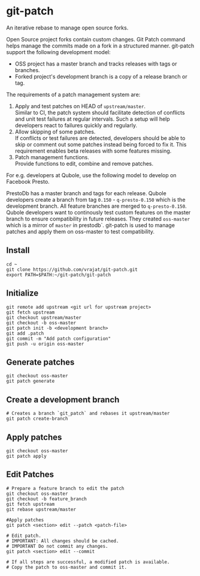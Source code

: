 # git-patch
An iterative rebase to manage open source forks.

Open Source project forks contain custom changes. Git Patch command helps manage the commits made on a 
fork in a structured manner.
git-patch support the following development model:
* OSS project has a master branch and tracks releases with tags or branches. 
* Forked project's development branch is a copy of a release branch or tag. 

The requirements of a patch management system are:  
1. Apply and test patches on HEAD of `upstream/master`.  
   Similar to CI, the patch system should facilitate detection of conflicts and unit test failures at regular intervals.
   Such a setup will help developers react to failures quickly and regularly.  
2. Allow skipping of some patches.  
   If conflicts or test failures are detected, developers should be able to skip or comment out some patches instead
   being forced to fix it. This requirement enables beta releases with some features missing.  
3. Patch management functions.  
   Provide functions to edit, combine and remove patches.  
   
For e.g. developers at Qubole, use the following model to develop on Facebook Presto.

PrestoDb has a master branch and tags for each release.
Qubole developers create a branch from tag `0.150` - `q-presto-0.150` which is the development branch.
All feature branches are merged to `q-presto-0.150`. 
Qubole developers want to continously test custom features on the master branch to ensure compatibility in future releases.
They created `oss-master` which is a mirror of `master` in prestodb`.
git-patch is used to manage patches and apply them on oss-master to test compatibility.

## Install
    cd ~
    git clone https://github.com/vrajat/git-patch.git
    export PATH=$PATH:~/git-patch/git-patch
    
## Initialize

    git remote add upstream <git url for upstream project>
    git fetch upstream
    git checkout upstream/master
    git checkout -b oss-master
    git patch init -b <development branch>
    git add .patch
    git commit -m "Add patch configuration"
    git push -u origin oss-master
    

## Generate patches

    git checkout oss-master
    git patch generate
    
## Create a development branch    

    # Creates a branch `git_patch` and rebases it upstream/master
    git patch create-branch
    
## Apply patches


    git checkout oss-master
    git patch apply
    
## Edit Patches


    # Prepare a feature branch to edit the patch
    git checkout oss-master
    git checkout -b feature_branch
    git fetch upstream
    git rebase upstream/master
    
    #Apply patches
    git patch <section> edit --patch <patch-file>
    
    # Edit patch. 
    # IMPORTANT: All changes should be cached. 
    # IMPORTANT Do not commit any changes. 
    git patch <section> edit --commit
    
    # If all steps are successful, a modified patch is available. 
    # Copy the patch to oss-master and commit it. 
